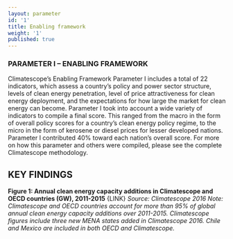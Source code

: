 ```yaml
---
layout: parameter
id: '1'
title: Enabling framework
weight: '1'
published: true
---
```


### PARAMETER I – ENABLING FRAMEWORK

Climatescope’s Enabling Framework Parameter I includes a total of 22 indicators, which assess a country’s policy and power sector structure, levels of clean energy penetration, level of price attractiveness for clean energy deployment, and the expectations for how large the market for clean energy can become. Parameter I took into account a wide variety of indicators to compile a final score. This ranged from the macro in the form of overall policy scores for a country’s clean energy policy regime, to the micro in the form of kerosene or diesel prices for lesser developed nations. Parameter I contributed 40% toward each nation’s overall score. For more on how this parameter and others were compiled, please see the complete Climatescope methodology.

## KEY FINDINGS

**Figure 1:	Annual clean energy capacity additions in Climatescope and OECD countries (GW), 2011-2015**
{LINK}
_Source: Climatescope 2016 Note: Climatescope and OECD countries account for more than 95% of global annual clean energy capacity additions over 2011-2015. Climatescope figures include three new MENA states added in Climatescope 2016. Chile and Mexico are included in both OECD and Climatescope._

